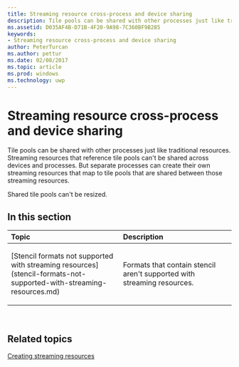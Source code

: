 ```yaml
---
title: Streaming resource cross-process and device sharing
description: Tile pools can be shared with other processes just like traditional resources. Streaming resources that reference tile pools can't be shared across devices and processes.
ms.assetid: D035AF4B-D71B-4F20-9A98-7C360BF9B285
keywords:
- Streaming resource cross-process and device sharing
author: PeterTurcan
ms.author: pettur
ms.date: 02/08/2017
ms.topic: article
ms.prod: windows
ms.technology: uwp
---
```


# <span id="direct3dconcepts.streaming-resource-cross-process-and-device-sharing"></span>Streaming resource cross-process and device sharing


Tile pools can be shared with other processes just like traditional resources. Streaming resources that reference tile pools can't be shared across devices and processes. But separate processes can create their own streaming resources that map to tile pools that are shared between those streaming resources.

Shared tile pools can't be resized.

## <span id="in-this-section"></span>In this section


<table>
<colgroup>
<col width="50%" />
<col width="50%" />
</colgroup>
<thead>
<tr class="header">
<th align="left">Topic</th>
<th align="left">Description</th>
</tr>
</thead>
<tbody>
<tr class="odd">
<td align="left"><p>[Stencil formats not supported with streaming resources](stencil-formats-not-supported-with-streaming-resources.md)</p></td>
<td align="left"><p>Formats that contain stencil aren't supported with streaming resources.</p></td>
</tr>
</tbody>
</table>

 

## <span id="related-topics"></span>Related topics


[Creating streaming resources](creating-streaming-resources.md)

 

 




